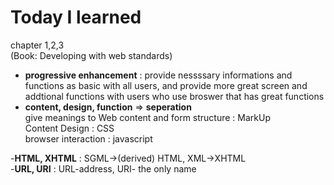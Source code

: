 # Today I learned
chapter 1,2,3<br>
(Book: Developing with web standards)

- **progressive enhancement** : provide nessssary informations and functions as basic with all users, 
                            and provide more great screen and addtional functions with users who use broswer that has great functions
- **content, design, function** => **seperation**<br>
 give meanings to Web content and form structure : MarkUp<br>
 Content Design : CSS<br>
 browser interaction : javascript<br>
 
 -**HTML, XHTML** : SGML->(derived) HTML, XML->XHTML<br>
 -**URL, URI** : URL-address, URI- the only name
 
